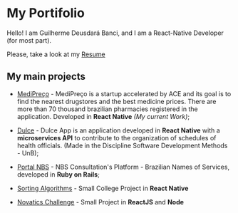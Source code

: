 # My Portifolio

Hello! I am Guilherme Deusdará Banci, and I am a React-Native Developer (for most part).

Please, take a look at my [Resume](https://gdeusdara.github.io/)

## My main projects

- [MediPreço](https://play.google.com/store/apps/details?id=br.com.ilevel.medipreco) - MediPreço is a startup accelerated by ACE and its goal is to find the nearest drugstores and the best medicine prices. There are more than 70 thousand brazilian pharmacies registered in the application. Developed in **React Native** _(My current Work)_;

- [Dulce](https://github.com/Dulce-Work-Schedule) - Dulce App is an application developed in **React Native** with a **microservices API** to contribute to the organization of schedules of health officials. (Made in the Discipline Software Development Methods - UnB);

- [Portal NBS](https://github.com/mdicgovbr/Portal-NBS) - NBS Consultation's Platform - Brazilian Names of Services, developed in **Ruby on Rails**;

- [Sorting Algorithms](https://github.com/EDAII/Ord_nlogn_showing_execution) - Small College Project in **React Native**

- [Novatics Challenge](https://github.com/gdeusdara/novabot) - Small Project in **ReactJS** and **Node**
